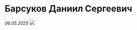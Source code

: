 <h1>Барсуков Даниил Сергеевич</h1>
<i>06.05.2025</i>
<img src="H:\git-practice\photo_5242243245784816728_y.jpg">